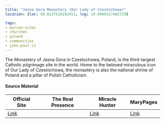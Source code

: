 ```yaml
---
title: "Jasna Gora Monastery (Our Lady of Czestochowa)"
location: {lat: 50.8127516192911, lng: 19.0966517482729}

tags:
- marian-sites
- churches
- poland
- communities
- john-paul-ii
---
```


The Monastery of Jasna Gora in Czestochowa, Poland, is the third-largest Catholic pilgrimage site in the world.  Home to the beloved miraculous icon of Our Lady of Czestochowa, the monastery is also the national shrine of Poland and a pillar of Polish Catholicism.

#### Source Material

| Official Site | The Real Presence | Miracle Hunter | MaryPages |
| --- | --- | --- | --- |
| [Link](https://jasnagora.pl/) | | [Link](https://www.miraclehunter.com/marian_apparitions/approved_apparitions/czestochowa/) | [Link](https://www.marypages.com/czestochowa-(poland)-en.html) |


